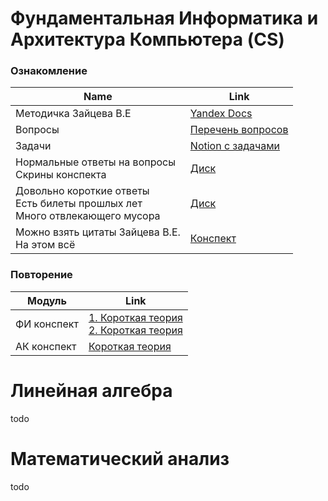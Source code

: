 # Фундаментальная Информатика и Архитектура Компьютера (CS)
### Ознакомление

|**Name**|**Link**|
|-|-|
Методичка Зайцева В.Е | [Yandex Docs](https://disk.yandex.ru/i/nSYjE4tQcjM85A)
Вопросы | [Перечень вопросов](./ComputerScience_AK/questions.md)
Задачи | [Notion с задачами](https://mewing-wealth-995.notion.site/edbcde1ca9654e48997974c1a26d5a95)
Нормальные ответы на вопросы<br>Скрины конспекта|[Диск](https://drive.google.com/drive/folders/1peOLZ1V0QrJ_q9kDd6keibWqghscPxq6)
Довольно короткие ответы<br>Есть билеты прошлых лет<br>Много отвлекающего мусора | [Диск](https://drive.google.com/drive/u/2/folders/1UPSPIpJEy15K5lfw5sUWgGYHwmRWRatQ)
Можно взять цитаты Зайцева В.Е.<br>На этом всё|[Конспект](https://docs.google.com/document/d/1ducZd2_62HvIxpqh6Pmscom3Zx66ZxRb/edit)

### Повторение
|**Модуль**|**Link**|
|-|-|
ФИ конспект|[1. Короткая теория](https://docs.google.com/document/d/1WoSmfclDsIVX5r__ZUc1pThb_J4YIvur/edit)<br>[2. Короткая теория](https://docs.google.com/document/d/1x1Q3ctx_wvMNf7gnh2zFLyPRlYtC1AUT/edit)
АК конспект|[Короткая теория](https://docs.google.com/document/d/1b6qIc2by3s8LK8R-wTHCaknTOtefxqqx/edit)

# Линейная алгебра
todo
# Математический анализ
todo